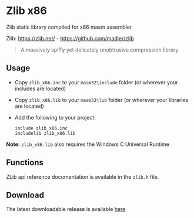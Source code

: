 # Zlib x86

Zlib static library compiled for x86 masm assembler 

Zlib: https://zlib.net/ - https://github.com/madler/zlib

> A massively spiffy yet delicately unobtrusive compression library

## Usage

* Copy `zlib_x86.inc` to your `masm32\include` folder (or wherever your includes are located)

* Copy `zlib_x86.lib` to your `masm32\lib` folder (or wherever your libraries are located)

* Add the following to your project:
  
  ```assembly
  include zlib_x86.inc
  includelib zlib_x86.lib
  ```

**Note:** `zlib_x86.lib` also requires the Windows C Universal Runtime

## Functions

ZLib api reference documentation is available in the `zlib.h` file.

## Download

The latest downloadable release is available [here](https://github.com/mrfearless/libraries/blob/master/releases/Zlib_x86.zip?raw=true)
